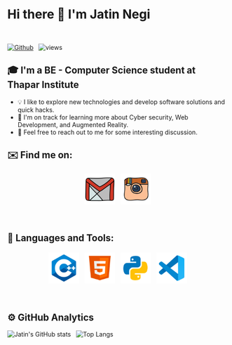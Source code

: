 # Hi there 👋 I'm Jatin Negi
<br />

[![Github](https://img.shields.io/github/followers/parvg555?label=Follow&style=social)](https://github.com/JatinNegi21) &nbsp; ![views](https://komarev.com/ghpvc/?username=JatinNegi21)

## 🎓 I'm a BE - Computer Science student at Thapar Institute

* 💡  I like to explore new technologies and develop software solutions and quick hacks.
* 🌱  I'm on track for learning more about Cyber security, Web Development, and Augmented Reality.
* 💬  Feel free to reach out to me for some interesting discussion.

## ✉️ Find me on:

<p align="center">
 <!-- <a href="https://linkedin.com/in/parvg"><img src="lld2.png" alt="LinkedIn" height="80" style="vertical-align:top; margin:4px"></a> -->
 <a href="mailto:negijatin2106@gmail.com"> <img src="gmail.png" alt="" height="70" style="vertical-align:top; margin:4px"></a>
 <a href="https://instagram.com/jatin_negi21"> <img src="insta.png" alt="Python" height="70" style="vertical-align:top; margin:4px"></a>
</p>

<br />

## 🧰 Languages and Tools:
<p align="center">
<img src="cpp.png" alt="CPP" height="70" style="vertical-align:top; margin:4px">
<!-- <img src="django.png" alt="Django" height="70" style="vertical-align:top; margin:4px"> -->
<!-- <img src="go.png" alt="Go" height="70" style="vertical-align:top; margin:4px"> -->
<img src="html.png" alt="HTML" height="70" style="vertical-align:top; margin:4px">
<!-- <img src="js.png" alt="JS" height="70" style="vertical-align:top; margin:4px"> -->
<!-- <img src="mongo.png" alt="Mongodb" height="70" style="vertical-align:top; margin:4px"> -->
<!-- <img src="npm.png" alt="NPM" height="70" style="vertical-align:top; margin:4px"> -->
<!-- <img src="php.png" alt="PHP" height="70" style="vertical-align:top; margin:4px"> -->
<img src="py.png" alt="PYTHON" height="70" style="vertical-align:top; margin:4px">
<!-- <img src="unity.png" alt="UNITY" height="70" style="vertical-align:top; margin:4px"> -->
<img src="vs.png" alt="Visual Studio" height="70" style="vertical-align:top; margin:4px">
</p>

<br />

## ⚙️  GitHub Analytics

![Jatin's GitHub stats](https://github-readme-stats.vercel.app/api?username=JatinNegi&theme=dark&show_icons=true) &nbsp; ![Top Langs](https://github-readme-stats.vercel.app/api/top-langs/?username=JatinNegi21&theme=dark)

